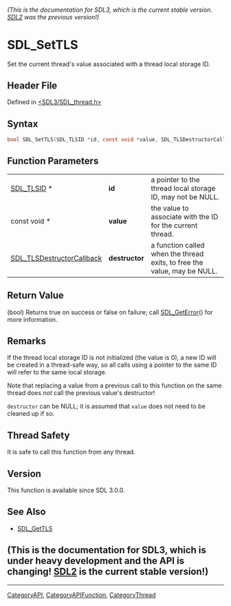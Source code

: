 ###### (This is the documentation for SDL3, which is the current stable version. [SDL2](https://wiki.libsdl.org/SDL2/) was the previous version!)
# SDL_SetTLS

Set the current thread's value associated with a thread local storage ID.

## Header File

Defined in [<SDL3/SDL_thread.h>](https://github.com/libsdl-org/SDL/blob/main/include/SDL3/SDL_thread.h)

## Syntax

```c
bool SDL_SetTLS(SDL_TLSID *id, const void *value, SDL_TLSDestructorCallback destructor);
```

## Function Parameters

|                                                        |                |                                                                          |
| ------------------------------------------------------ | -------------- | ------------------------------------------------------------------------ |
| [SDL_TLSID](SDL_TLSID) *                               | **id**         | a pointer to the thread local storage ID, may not be NULL.               |
| const void *                                           | **value**      | the value to associate with the ID for the current thread.               |
| [SDL_TLSDestructorCallback](SDL_TLSDestructorCallback) | **destructor** | a function called when the thread exits, to free the value, may be NULL. |

## Return Value

(bool) Returns true on success or false on failure; call
[SDL_GetError](SDL_GetError)() for more information.

## Remarks

If the thread local storage ID is not initialized (the value is 0), a new
ID will be created in a thread-safe way, so all calls using a pointer to
the same ID will refer to the same local storage.

Note that replacing a value from a previous call to this function on the
same thread does _not_ call the previous value's destructor!

`destructor` can be NULL; it is assumed that `value` does not need to be
cleaned up if so.

## Thread Safety

It is safe to call this function from any thread.

## Version

This function is available since SDL 3.0.0.

## See Also

- [SDL_GetTLS](SDL_GetTLS)


## (This is the documentation for SDL3, which is under heavy development and the API is changing! [SDL2](https://wiki.libsdl.org/SDL2/) is the current stable version!)



----
[CategoryAPI](CategoryAPI), [CategoryAPIFunction](CategoryAPIFunction), [CategoryThread](CategoryThread)


